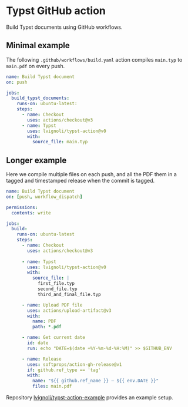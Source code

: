 # Typst GitHub action

Build Typst documents using GitHub workflows.

## Minimal example

The following `.github/workflows/build.yaml` action compiles `main.typ` to `main.pdf` on every push.

```yaml
name: Build Typst document
on: push

jobs:
  build_typst_documents:
    runs-on: ubuntu-latest:
    steps:
      - name: Checkout
        uses: actions/checkout@v3
      - name: Typst
        uses: lvignoli/typst-action@v0
        with:
          source_file: main.typ
```

## Longer example

Here we compile multiple files on each push, and all the PDF them in a tagged and timestamped release when the commit is tagged.

<!-- Customize the following action to your own repo to compile `main.typ` to `main.pdf`, upload it as an action artifact, and create a timestamped release on push of a tagged commit.
Put it in `.github/workflow/build.yaml`. -->

```yaml
name: Build Typst document
on: [push, workflow_dispatch]

permissions:
  contents: write

jobs:
  build:
    runs-on: ubuntu-latest
    steps:
      - name: Checkout
        uses: actions/checkout@v3
        
      - name: Typst
        uses: lvignoli/typst-action@v0
        with:
          source_file: |
            first_file.typ
            second_file.typ
            third_and_final_file.typ

      - name: Upload PDF file
        uses: actions/upload-artifact@v3
        with:
          name: PDF
          path: *.pdf

      - name: Get current date
        id: date
        run: echo "DATE=$(date +%Y-%m-%d-%H:%M)" >> $GITHUB_ENV

      - name: Release
        uses: softprops/action-gh-release@v1
        if: github.ref_type == 'tag'
        with:
          name: "${{ github.ref_name }} — ${{ env.DATE }}"
          files: main.pdf

```

Repository [lvignoli/typst-action-example](https://github.com/lvignoli/typst-action-example) provides an example setup.
